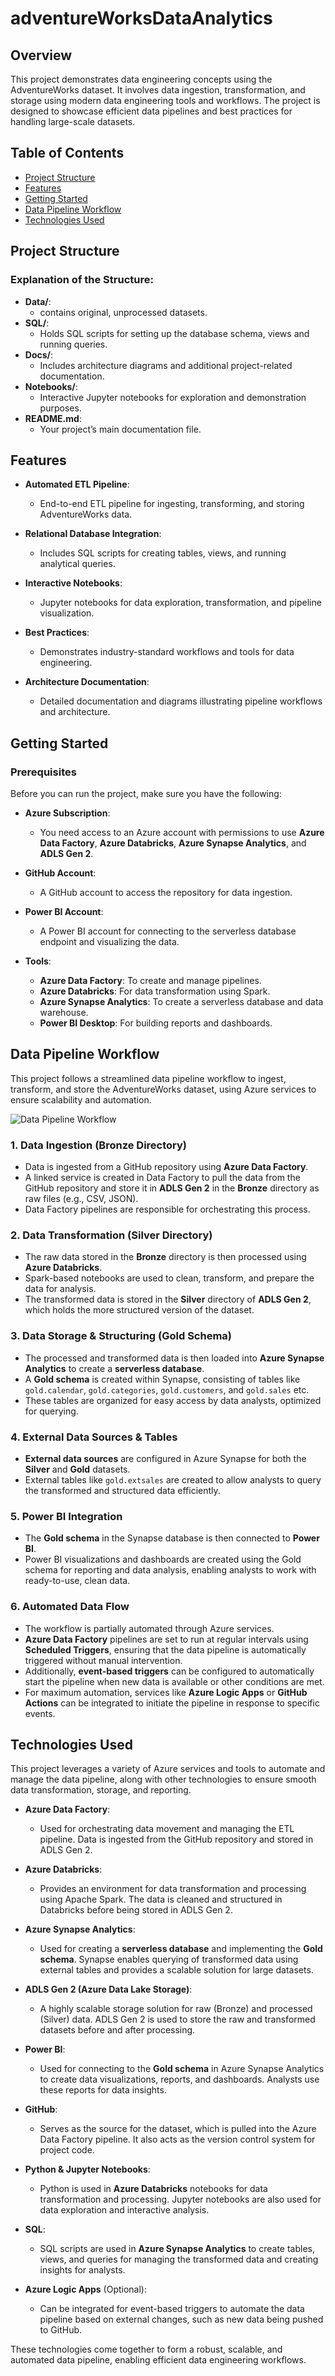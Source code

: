# adventureWorksDataAnalytics

## Overview

This project demonstrates data engineering concepts using the AdventureWorks dataset. It involves data ingestion, transformation, and storage using modern data engineering tools and workflows. The project is designed to showcase efficient data pipelines and best practices for handling large-scale datasets.

## Table of Contents

- [Project Structure](#project-structure)
- [Features](#features)
- [Getting Started](#getting-started)
- [Data Pipeline Workflow](#data-pipeline-workflow)
- [Technologies Used](#technologies-used)

## Project Structure

### Explanation of the Structure:
- **Data/**: 
  - contains original, unprocessed datasets.
- **SQL/**:
  - Holds SQL scripts for setting up the database schema, views and running queries.
- **Docs/**:
  - Includes architecture diagrams and additional project-related documentation.
- **Notebooks/**:
  - Interactive Jupyter notebooks for exploration and demonstration purposes.
- **README.md**:
  - Your project’s main documentation file.

## Features

- **Automated ETL Pipeline**:
  - End-to-end ETL pipeline for ingesting, transforming, and storing AdventureWorks data.

- **Relational Database Integration**:
  - Includes SQL scripts for creating tables, views, and running analytical queries.

- **Interactive Notebooks**:
  - Jupyter notebooks for data exploration, transformation, and pipeline visualization.

- **Best Practices**:
  - Demonstrates industry-standard workflows and tools for data engineering.

- **Architecture Documentation**:
  - Detailed documentation and diagrams illustrating pipeline workflows and architecture.

## Getting Started

### Prerequisites

Before you can run the project, make sure you have the following:

- **Azure Subscription**:
  - You need access to an Azure account with permissions to use **Azure Data Factory**, **Azure Databricks**, **Azure Synapse Analytics**, and **ADLS Gen 2**.
  
- **GitHub Account**:
  - A GitHub account to access the repository for data ingestion.

- **Power BI Account**:
  - A Power BI account for connecting to the serverless database endpoint and visualizing the data.

- **Tools**:
  - **Azure Data Factory**: To create and manage pipelines.
  - **Azure Databricks**: For data transformation using Spark.
  - **Azure Synapse Analytics**: To create a serverless database and data warehouse.
  - **Power BI Desktop**: For building reports and dashboards.

## Data Pipeline Workflow

This project follows a streamlined data pipeline workflow to ingest, transform, and store the AdventureWorks dataset, using Azure services to ensure scalability and automation.

![Data Pipeline Workflow](https://github.com/tahir007malik/adventureWorksDataAnalytics/blob/main/Docs/adventureWorksArchitecture.png)

### 1. **Data Ingestion (Bronze Directory)**
   - Data is ingested from a GitHub repository using **Azure Data Factory**.
   - A linked service is created in Data Factory to pull the data from the GitHub repository and store it in **ADLS Gen 2** in the **Bronze** directory as raw files (e.g., CSV, JSON).
   - Data Factory pipelines are responsible for orchestrating this process.

### 2. **Data Transformation (Silver Directory)**
   - The raw data stored in the **Bronze** directory is then processed using **Azure Databricks**.
   - Spark-based notebooks are used to clean, transform, and prepare the data for analysis.
   - The transformed data is stored in the **Silver** directory of **ADLS Gen 2**, which holds the more structured version of the dataset.

### 3. **Data Storage & Structuring (Gold Schema)**
   - The processed and transformed data is then loaded into **Azure Synapse Analytics** to create a **serverless database**.
   - A **Gold schema** is created within Synapse, consisting of tables like `gold.calendar`, `gold.categories`, `gold.customers`, and `gold.sales` etc.
   - These tables are organized for easy access by data analysts, optimized for querying.

### 4. **External Data Sources & Tables**
   - **External data sources** are configured in Azure Synapse for both the **Silver** and **Gold** datasets.
   - External tables like `gold.extsales` are created to allow analysts to query the transformed and structured data efficiently.

### 5. **Power BI Integration**
   - The **Gold schema** in the Synapse database is then connected to **Power BI**.
   - Power BI visualizations and dashboards are created using the Gold schema for reporting and data analysis, enabling analysts to work with ready-to-use, clean data.

### 6. **Automated Data Flow**
   - The workflow is partially automated through Azure services. 
   - **Azure Data Factory** pipelines are set to run at regular intervals using **Scheduled Triggers**, ensuring that the data pipeline is automatically triggered without manual intervention.
   - Additionally, **event-based triggers** can be configured to automatically start the pipeline when new data is available or other conditions are met.
   - For maximum automation, services like **Azure Logic Apps** or **GitHub Actions** can be integrated to initiate the pipeline in response to specific events.

## Technologies Used

This project leverages a variety of Azure services and tools to automate and manage the data pipeline, along with other technologies to ensure smooth data transformation, storage, and reporting.

- **Azure Data Factory**:
  - Used for orchestrating data movement and managing the ETL pipeline. Data is ingested from the GitHub repository and stored in ADLS Gen 2.
  
- **Azure Databricks**:
  - Provides an environment for data transformation and processing using Apache Spark. The data is cleaned and structured in Databricks before being stored in ADLS Gen 2.

- **Azure Synapse Analytics**:
  - Used for creating a **serverless database** and implementing the **Gold schema**. Synapse enables querying of transformed data using external tables and provides a scalable solution for large datasets.

- **ADLS Gen 2 (Azure Data Lake Storage)**:
  - A highly scalable storage solution for raw (Bronze) and processed (Silver) data. ADLS Gen 2 is used to store the raw and transformed datasets before and after processing.

- **Power BI**:
  - Used for connecting to the **Gold schema** in Azure Synapse Analytics to create data visualizations, reports, and dashboards. Analysts use these reports for data insights.

- **GitHub**:
  - Serves as the source for the dataset, which is pulled into the Azure Data Factory pipeline. It also acts as the version control system for project code.

- **Python & Jupyter Notebooks**:
  - Python is used in **Azure Databricks** notebooks for data transformation and processing. Jupyter notebooks are also used for data exploration and interactive analysis.

- **SQL**:
  - SQL scripts are used in **Azure Synapse Analytics** to create tables, views, and queries for managing the transformed data and creating insights for analysts.

- **Azure Logic Apps** (Optional):
  - Can be integrated for event-based triggers to automate the data pipeline based on external changes, such as new data being pushed to GitHub.

These technologies come together to form a robust, scalable, and automated data pipeline, enabling efficient data engineering workflows.